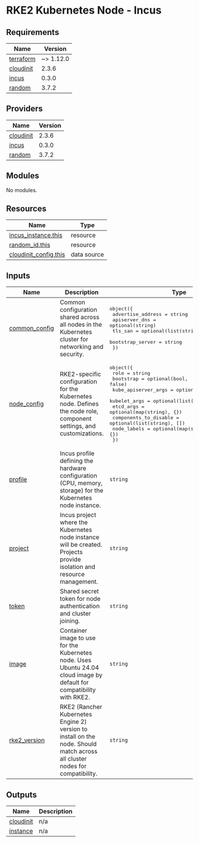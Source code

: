 # RKE2 Kubernetes Node - Incus

<!-- BEGIN_TF_DOCS -->
## Requirements

| Name | Version |
|------|---------|
| <a name="requirement_terraform"></a> [terraform](#requirement\_terraform) | ~> 1.12.0 |
| <a name="requirement_cloudinit"></a> [cloudinit](#requirement\_cloudinit) | 2.3.6 |
| <a name="requirement_incus"></a> [incus](#requirement\_incus) | 0.3.0 |
| <a name="requirement_random"></a> [random](#requirement\_random) | 3.7.2 |

## Providers

| Name | Version |
|------|---------|
| <a name="provider_cloudinit"></a> [cloudinit](#provider\_cloudinit) | 2.3.6 |
| <a name="provider_incus"></a> [incus](#provider\_incus) | 0.3.0 |
| <a name="provider_random"></a> [random](#provider\_random) | 3.7.2 |

## Modules

No modules.

## Resources

| Name | Type |
|------|------|
| [incus_instance.this](https://registry.terraform.io/providers/lxc/incus/0.3.0/docs/resources/instance) | resource |
| [random_id.this](https://registry.terraform.io/providers/hashicorp/random/3.7.2/docs/resources/id) | resource |
| [cloudinit_config.this](https://registry.terraform.io/providers/hashicorp/cloudinit/2.3.6/docs/data-sources/config) | data source |

## Inputs

| Name | Description | Type | Default | Required |
|------|-------------|------|---------|:--------:|
| <a name="input_common_config"></a> [common\_config](#input\_common\_config) | Common configuration shared across all nodes in the Kubernetes cluster for networking and security. | <pre>object({<br>    advertise_address = string<br>    apiserver_dns     = optional(string)<br>    tls_san           = optional(list(string), [])<br>    bootstrap_server  = string<br>  })</pre> | n/a | yes |
| <a name="input_node_config"></a> [node\_config](#input\_node\_config) | RKE2-specific configuration for the Kubernetes node. Defines the node role, component settings, and customizations. | <pre>object({<br>    role                  = string<br>    bootstrap             = optional(bool, false)<br>    kube_apiserver_args   = optional(map(string), {})<br>    kubelet_args          = optional(list(string), [])<br>    etcd_args             = optional(map(string), {})<br>    components_to_disable = optional(list(string), [])<br>    node_labels           = optional(map(string), {})<br>  })</pre> | n/a | yes |
| <a name="input_profile"></a> [profile](#input\_profile) | Incus profile defining the hardware configuration (CPU, memory, storage) for the Kubernetes node instance. | `string` | n/a | yes |
| <a name="input_project"></a> [project](#input\_project) | Incus project where the Kubernetes node instance will be created. Projects provide isolation and resource management. | `string` | n/a | yes |
| <a name="input_token"></a> [token](#input\_token) | Shared secret token for node authentication and cluster joining. | `string` | n/a | yes |
| <a name="input_image"></a> [image](#input\_image) | Container image to use for the Kubernetes node. Uses Ubuntu 24.04 cloud image by default for compatibility with RKE2. | `string` | `"images:ubuntu/24.04/cloud"` | no |
| <a name="input_rke2_version"></a> [rke2\_version](#input\_rke2\_version) | RKE2 (Rancher Kubernetes Engine 2) version to install on the node. Should match across all cluster nodes for compatibility. | `string` | `"1.33.1+rke2"` | no |

## Outputs

| Name | Description |
|------|-------------|
| <a name="output_cloudinit"></a> [cloudinit](#output\_cloudinit) | n/a |
| <a name="output_instance"></a> [instance](#output\_instance) | n/a |
<!-- END_TF_DOCS -->
